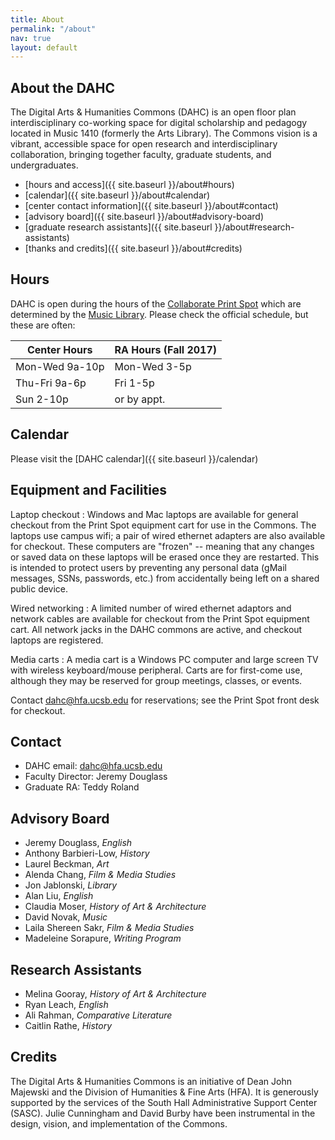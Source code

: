 ```yaml
---
title: About
permalink: "/about"
nav: true
layout: default
---
```


## About the DAHC

The Digital Arts & Humanities Commons (DAHC) is an open floor plan interdisciplinary co-working space for digital scholarship and pedagogy located in Music 1410 (formerly the Arts Library). The Commons vision is a vibrant, accessible space for open research and interdisciplinary collaboration, bringing together faculty, graduate students, and undergraduates.

* [hours and access]({{ site.baseurl }}/about#hours)
* [calendar]({{ site.baseurl }}/about#calendar)
* [center contact information]({{ site.baseurl }}/about#contact)
* [advisory board]({{ site.baseurl }}/about#advisory-board)
* [graduate research assistants]({{ site.baseurl }}/about#research-assistants)
* [thanks and credits]({{ site.baseurl }}/about#credits)

<!-- [policies]({{ site.baseurl }}/about#policies) -->

## Hours

DAHC is open during the hours of the [Collaborate Print Spot](http://www.collaborate.ucsb.edu/services/student/printing) which are determined by the [Music Library](https://www.library.ucsb.edu/hours). Please check the official schedule, but these are often:

| Center Hours    | RA Hours (Fall 2017) |
|-----------------|----------------------|
| Mon-Wed  9a-10p | Mon-Wed 3-5p |
| Thu-Fri   9a-6p | Fri 1-5p     |
| Sun      2-10p  | or by appt.  |

## Calendar

Please visit the [DAHC calendar]({{ site.baseurl }}/calendar)


## Equipment and Facilities

Laptop checkout
: Windows and Mac laptops are available for general checkout from the Print Spot equipment cart for use in the Commons. The laptops use campus wifi; a pair of wired ethernet adapters are also available for checkout. These computers are "frozen" -- meaning that any changes or saved data on these laptops will be erased once they are restarted. This is intended to protect users by preventing any personal data (gMail messages, SSNs, passwords, etc.) from accidentally being left on a shared public device.

Wired networking
: A limited number of wired ethernet adaptors and network cables are available for checkout from the Print Spot equipment cart. All network jacks in the DAHC commons are active, and checkout laptops are registered.

Media carts
: A media cart is a Windows PC computer and large screen TV with wireless keyboard/mouse peripheral. Carts are for first-come use, although they may be reserved for group meetings, classes, or events.

Contact <dahc@hfa.ucsb.edu> for reservations; see the Print Spot front desk for checkout.

## Contact

- DAHC email: <dahc@hfa.ucsb.edu>
- Faculty Director: Jeremy Douglass
- Graduate RA: Teddy Roland

## Advisory Board

- Jeremy Douglass, *English*
- Anthony Barbieri-Low, *History*
- Laurel Beckman, *Art*
- Alenda Chang, *Film & Media Studies*
- Jon Jablonski, *Library*
- Alan Liu, *English*	
- Claudia Moser, *History of Art & Architecture*
- David Novak, *Music*
- Laila Shereen Sakr, *Film & Media Studies*
- Madeleine Sorapure, *Writing Program*

## Research Assistants
- Melina Gooray, *History of Art & Architecture*
- Ryan Leach, *English*
- Ali Rahman, *Comparative Literature*
- Caitlin Rathe, *History*

## Credits

The Digital Arts & Humanities Commons is an initiative of Dean John Majewski and the Division of Humanities & Fine Arts (HFA). It is generously supported by the services of the South Hall Administrative Support Center (SASC). Julie Cunningham and David Burby have been instrumental in the design, vision, and implementation of the Commons.

<!-- Summer RAs -->

<!-- Policies -->